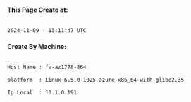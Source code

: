 
   
#### This Page Create at:

```bash

2024-11-09 - 13:11:47 UTC

```

#### Create By Machine:

```bash

Host Name : fv-az1778-864

platform  : Linux-6.5.0-1025-azure-x86_64-with-glibc2.35

Ip Local  : 10.1.0.191

```

